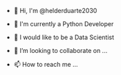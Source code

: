 - 👋 Hi, I'm @helderduarte2030
- 👀 I'm currently a Python Developer
- 🌱 I would like to be a Data Scientist

- 💞️ I’m looking to collaborate on ...
- 📫 How to reach me ...

<!---
helderduarte2030/helderduarte2030 is a ✨ special ✨ repository because its `README.md` (this file) appears on your GitHub profile.
You can click the Preview link to take a look at your changes.
--->
